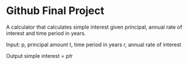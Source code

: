 # Github Final Project

A calculator that calculates simple interest given principal, annual rate of interest and time period in years.

Input:
  p, principal amount
  t, time period in years
  r, annual rate of interest

Output
  simple interest = p*t*r
